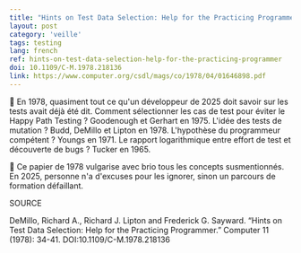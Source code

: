 ```yaml
---
title: "Hints on Test Data Selection: Help for the Practicing Programmer"
layout: post
category: 'veille'
tags: testing
lang: french
ref: hints-on-test-data-selection-help-for-the-practicing-programmer
doi: 10.1109/C-M.1978.218136
link: https://www.computer.org/csdl/mags/co/1978/04/01646898.pdf
---
```


🧪 En 1978, quasiment tout ce qu'un développeur de 2025 doit savoir sur les tests avait déjà été dit. Comment sélectionner les cas de test pour éviter le Happy Path Testing ? Goodenough et Gerhart en 1975. L'idée des tests de mutation ? Budd, DeMillo et Lipton en 1978. L'hypothèse du programmeur compétent ? Youngs en 1971. Le rapport logarithmique entre effort de test et découverte de bugs ? Tucker en 1965.

🥊 Ce papier de 1978 vulgarise avec brio tous les concepts susmentionnés. En 2025, personne n'a d'excuses pour les ignorer, sinon un parcours de formation défaillant.

SOURCE

DeMillo, Richard A., Richard J. Lipton and Frederick G. Sayward. “Hints on Test Data Selection: Help for the Practicing Programmer.” Computer 11 (1978): 34-41. DOI:10.1109/C-M.1978.218136